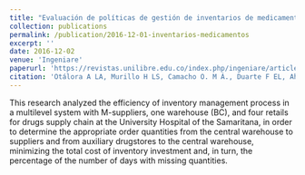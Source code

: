 ```yaml
---
title: "Evaluación de políticas de gestión de inventarios de medicamentos para un sistema multinivel y multiproducto en el Hospital Universitario de la Samaritana"
collection: publications
permalink: /publication/2016-12-01-inventarios-medicamentos
excerpt: ''
date: 2016-12-02
venue: 'Ingeniare'
paperurl: 'https://revistas.unilibre.edu.co/index.php/ingeniare/article/view/401'
citation: 'Otálora A LA, Murillo H LS, Camacho O. M Á., Duarte F EL, Ahumada P AE. Evaluación de politicas de gestión de inventarios de medicamentos para un sistema multinivel y multiproducto en el hospital universitario de la samaritana (hus). ingeniare [Internet]. 1 de diciembre de 2016 [citado 28 de mayo de 2021];(21):93-107. Disponible en: https://revistas.unilibre.edu.co/index.php/ingeniare/article/view/401'
---
```

This research analyzed the efficiency of inventory management process in a multilevel system with M-suppliers, one warehouse (BC), and four retails for drugs supply chain at the University Hospital of the Samaritana, in order to determine the appropriate order quantities from the central warehouse to suppliers and from auxiliary  drugstores  to  the  central  warehouse,  minimizing  the  total cost of inventory investment and, in turn, the percentage of the number of days with missing quantities.
